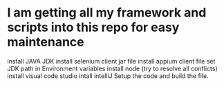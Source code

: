 # I am getting all my framework and scripts into this repo for easy maintenance 

install JAVA JDK 
install selenium client jar file
install appium client file
set JDK path in Environment variables
install node (try to resolve all conflicts)
install visual code studio
intall intelliJ
Setup the code and build the file. 
